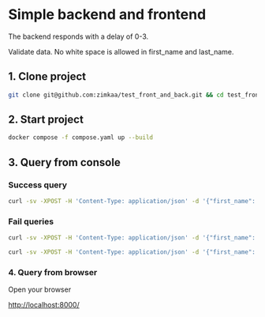 # Simple backend and frontend

The backend responds with a delay of 0-3.

Validate data. No white space is allowed in first_name and last_name.

## 1. Clone project

```sh
git clone git@github.com:zimkaa/test_front_and_back.git && cd test_front_and_back
```

## 2. Start project

```sh
docker compose -f compose.yaml up --build
```

## 3. Query from console

### Success query

```sh
curl -sv -XPOST -H 'Content-Type: application/json' -d '{"first_name": "Ivan", "last_name": "Ivanov", "date": "2025-01-02"}' http://localhost:8000/api/submit
```

### Fail queries

```sh
curl -sv -XPOST -H 'Content-Type: application/json' -d '{"first_name": "Ivan Ivanov", "last_name": "Ivanov", "date": "2025-01-02"}' http://localhost:8000/api/submit
```

```sh
curl -sv -XPOST -H 'Content-Type: application/json' -d '{"first_name": "Ivan", "last_name": "Ivanov", "date": "2025-55-02"}' http://localhost:8000/api/submit
```

### 4. Query from browser

Open your browser

[http://localhost:8000/](http://localhost:8000/)
